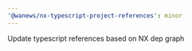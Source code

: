 ```yaml
---
'@wanews/nx-typescript-project-references': minor
---
```


Update typescript references based on NX dep graph
